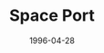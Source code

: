 ---
mission_id: sport
slug: "space-port"
editorsChoice:
title: "Space Port"
authors: 
    - "Tim Smulders"
date: 1996-04-28
filename: "/missions/sport10.zip"
description: "The Star Destroyer Emperor's Will has been targeted for destruction.  It has docked for repairs at an Imperial space port. Infiltrate the space port, board the Emperor's Will, plant an explosive charge, get to the V.I.P. landing pad and wait to be picked up."
cover:
levelReplaced: SECBASE
difficulty: no
bm:	yes
fme: no
wax: no
three_do: yes
voc: yes
gmd: no
vue: no
lfd: no
base: "New level from scratch" 
editors: "WDFUSE 2.00"

---